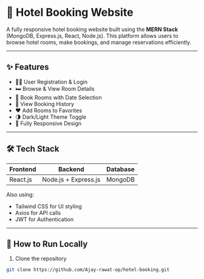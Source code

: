 # 🏨 Hotel Booking Website

A fully responsive hotel booking website built using the **MERN Stack** (MongoDB, Express.js, React, Node.js). This platform allows users to browse hotel rooms, make bookings, and manage reservations efficiently.

---

## ✨ Features

- 🧑‍💼 User Registration & Login
- 🛏️ Browse & View Room Details
- 📅 Book Rooms with Date Selection
- 🧾 View Booking History
- ❤️ Add Rooms to Favorites
- 🌗 Dark/Light Theme Toggle
- 📱 Fully Responsive Design

---

## 🛠️ Tech Stack

| Frontend | Backend | Database |
|----------|---------|----------|
| React.js | Node.js + Express.js | MongoDB |

Also using:
- Tailwind CSS for UI styling
- Axios for API calls
- JWT for Authentication


---

## 🚀 How to Run Locally

1. Clone the repository
```bash
git clone https://github.com/Ajay-rawat-op/hotel-booking.git
